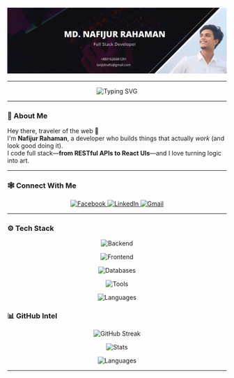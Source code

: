 <!-- 🧠 Nafijur Rahaman | Dark Neon Hacker Theme GitHub Profile -->
<p align="center">
  <img src="https://github.com/nafijur-rahaman/nafijur-rahaman/blob/main/Dark%20Neon%20Simple%20Futuristic%20UIUX%20Designer%20LinkedIn%20Banner.png" alt="cover" />
</p>

---

<p align="center">
  <img src="https://readme-typing-svg.demolab.com?font=Fira+Code&size=22&pause=1000&color=00FFFF&center=true&vCenter=true&width=400&lines=Coding+under+the+moonlight;Coffee+in+hand,+ideas+in+mind;Making+web+magic+happen" alt="Typing SVG" />
</p>








---

### 🧠 About Me

Hey there, traveler of the web 👋  
I'm **Nafijur Rahaman**, a developer who builds things that actually *work* (and look good doing it).  
I code full stack—**from RESTful APIs to React UIs**—and I love turning logic into art.

---

### 🕸 Connect With Me

<p align="center">

  
  <a href="https://fb.com/nafis.nafialnafi.n" target="_blank">
    <img src="https://upload.wikimedia.org/wikipedia/commons/0/05/Facebook_Logo_%282019%29.png" width="45" alt="Facebook"/>
  </a>
  
  <a href="https://www.linkedin.com/in/nafijur-rahaman" target="_blank">
    <img src="https://skillicons.dev/icons?i=linkedin" width="45" alt="LinkedIn"/>
  </a>
  
  <a href="mailto:tanjidnafis@gmail.com" target="_blank">
    <img src="https://skillicons.dev/icons?i=gmail" width="45" alt="Gmail"/>
  </a>
</p>


---

### ⚙️ Tech Stack

<p align="center">
  <!-- Backend -->
  <img src="https://skillicons.dev/icons?i=python,django,nodejs,java" title="Backend"/>
</p>

<p align="center">
  <!-- Frontend -->
  <img src="https://skillicons.dev/icons?i=react,nextjs,html,css,tailwind,bootstrap,js" title="Frontend"/>
</p>

<p align="center">
  <!-- Databases -->
  <img src="https://skillicons.dev/icons?i=mongodb,postgresql,mysql" title="Databases"/>
</p>

<p align="center">
  <!-- Tools -->
  <img src="https://skillicons.dev/icons?i=git,github,vscode,postman" title="Tools"/>
</p>

<p align="center">
  <!-- Languages -->
  <img src="https://skillicons.dev/icons?i=cpp,c" title="Languages"/>
</p>



### 📊 GitHub Intel

<p align="center">
  <img src="https://github-readme-streak-stats.herokuapp.com?user=nafijur-rahaman&theme=radical&hide_border=true&background=0d1117&fire=00FFFF&ring=00FFFF&currStreakLabel=00FFFF" alt="GitHub Streak" />
</p>

<p align="center">
  <img src="https://github-readme-stats.vercel.app/api?username=nafijur-rahaman&show_icons=true&theme=chartreuse-dark&hide_border=true&count_private=true" alt="Stats" />
</p>

<p align="center">
  <img src="https://github-readme-stats.vercel.app/api/top-langs/?username=nafijur-rahaman&layout=compact&theme=chartreuse-dark&hide_border=true" alt="Languages" />
</p>

---

